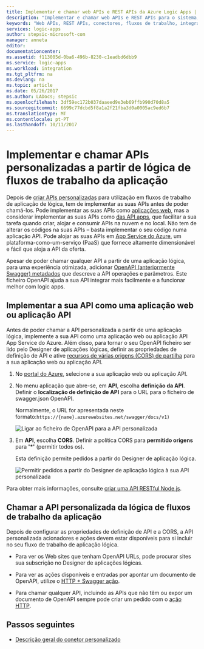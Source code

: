 ```yaml
---
title: Implementar e chamar web APIs e REST APIs da Azure Logic Apps | Microsoft Docs
description: "Implementar e chamar web APIs e REST APIs para o sistema, fluxos de trabalho de integração no Azure Logic Apps"
keywords: "Web APIs, REST APIs, conectores, fluxos de trabalho, integrações de sistema, autenticar"
services: logic-apps
author: stepsic-microsoft-com
manager: anneta
editor: 
documentationcenter: 
ms.assetid: f113005d-0ba6-496b-8230-c1eadbd6dbb9
ms.service: logic-apps
ms.workload: integration
ms.tgt_pltfrm: na
ms.devlang: na
ms.topic: article
ms.date: 05/26/2017
ms.author: LADocs; stepsic
ms.openlocfilehash: 3df59ec172b037daaeed9e3eb69ffb990d70d8a5
ms.sourcegitcommit: 6699c77dcbd5f8a1a2f21fba3d0a0005ac9ed6b7
ms.translationtype: MT
ms.contentlocale: pt-PT
ms.lasthandoff: 10/11/2017
---
```

# <a name="deploy-and-call-custom-apis-from-logic-app-workflows"></a>Implementar e chamar APIs personalizadas a partir de lógica de fluxos de trabalho da aplicação

Depois de [criar APIs personalizadas](./logic-apps-create-api-app.md) para utilização em fluxos de trabalho de aplicação de lógica, tem de implementar as suas APIs antes de poder chamá-los. Pode implementar as suas APIs como [aplicações web](../app-service/app-service-web-overview.md), mas a considerar implementar as suas APIs como [das API apps](../app-service/app-service-web-tutorial-rest-api.md), que facilitar a sua tarefa quando criar, alojar e consumir APIs na nuvem e no local. Não tem de alterar os códigos na suas APIs – basta implementar o seu código numa aplicação API. Pode alojar as suas APIs em [App Service do Azure](../app-service/app-service-web-overview.md), um plataforma-como-um-serviço (PaaS) que fornece altamente dimensionável e fácil que aloja a API da oferta.

Apesar de poder chamar qualquer API a partir de uma aplicação lógica, para uma experiência otimizada, adicionar [OpenAPI (anteriormente Swagger) metadados](http://swagger.io/specification/) que descreve a API operações e parâmetros. Este ficheiro OpenAPI ajuda a sua API integrar mais facilmente e a funcionar melhor com logic apps.

## <a name="deploy-your-api-as-a-web-app-or-api-app"></a>Implementar a sua API como uma aplicação web ou aplicação API

Antes de poder chamar a API personalizada a partir de uma aplicação lógica, implemente a sua API como uma aplicação web ou aplicação API App Service do Azure. Além disso, para tornar o seu OpenAPI ficheiro ser lido pelo Designer de aplicações lógicas, definir as propriedades de definição de API e ative [recursos de várias origens (CORS) de partilha](../app-service/app-service-web-overview.md) para a sua aplicação web ou aplicação API.

1. No [portal do Azure](https://portal.azure.com), selecione a sua aplicação web ou aplicação API.

2. No menu aplicação que abre-se, em **API**, escolha **definição da API**. Definir o **localização de definição de API** para o URL para o ficheiro de swagger.json OpenAPI.

   Normalmente, o URL for apresentada neste formato:`https://{name}.azurewebsites.net/swagger/docs/v1)`

   ![Ligar ao ficheiro de OpenAPI para a API personalizada](./media/logic-apps-custom-api-deploy-call/custom-api-swagger-url.png)

3. Em **API**, escolha **CORS**. Definir a política CORS para **permitido origens** para  **'*'** (permitir todos os).

   Esta definição permite pedidos a partir do Designer de aplicação lógica.

   ![Permitir pedidos a partir do Designer de aplicação lógica à sua API personalizada](./media/logic-apps-custom-api-deploy-call/custom-api-cors.png)

Para obter mais informações, consulte [criar uma API RESTful Node.js](../app-service/app-service-web-tutorial-rest-api.md).

## <a name="call-your-custom-api-from-logic-app-workflows"></a>Chamar a API personalizada da lógica de fluxos de trabalho da aplicação

Depois de configurar as propriedades de definição de API e a CORS, a API personalizada acionadores e ações devem estar disponíveis para si incluir no seu fluxo de trabalho de aplicação lógica. 

*  Para ver os Web sites que tenham OpenAPI URLs, pode procurar sites sua subscrição no Designer de aplicações lógicas.

*  Para ver as ações disponíveis e entradas por apontar um documento de OpenAPI, utilize o [HTTP + Swagger ação](../connectors/connectors-native-http-swagger.md).

*  Para chamar qualquer API, incluindo as APIs que não têm ou expor um documento de OpenAPI sempre pode criar um pedido com o [ação HTTP](../connectors/connectors-native-http.md).

## <a name="next-steps"></a>Passos seguintes

* [Descrição geral do conetor personalizado](../logic-apps/custom-connector-overview.md)